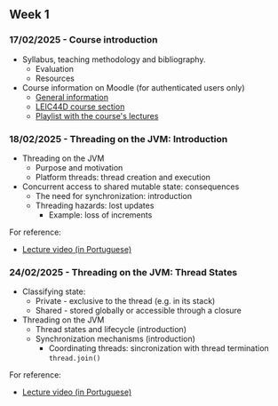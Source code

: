 
## Week 1
### 17/02/2025 - Course introduction
* Syllabus, teaching methodology and bibliography.
  * Evaluation
  * Resources
* Course information on Moodle (for authenticated users only)
  * [General information](https://2425moodle.isel.pt/course/view.php?id=9166)
  * [LEIC44D course section](https://2425moodle.isel.pt/course/view.php?id=9362)
  * [Playlist with the course's lectures](https://www.youtube.com/playlist?list=PL8XxoCaL3dBhX9Kqt_BfAE23D4zYqgLdN)

### 18/02/2025 - Threading on the JVM: Introduction
* Threading on the JVM
  * Purpose and motivation
  * Platform threads: thread creation and execution
* Concurrent access to shared mutable state: consequences
  * The need for synchronization: introduction
  * Threading hazards: lost updates
    * Example: loss of increments

For reference: 
  * [Lecture video (in Portuguese)](https://www.youtube.com/watch?v=wGNDe1QB0LM&list=PL8XxoCaL3dBhX9Kqt_BfAE23D4zYqgLdN&index=1)

### 24/02/2025 - Threading on the JVM: Thread States
* Classifying state: 
  * Private - exclusive to the thread (e.g. in its stack)
  * Shared - stored globally or accessible through a closure
* Threading on the JVM
  * Thread states and lifecycle (introduction)
  * Synchronization mechanisms (introduction)
    * Coordinating threads: sincronization with thread termination `thread.join()`

For reference: 
  * [Lecture video (in Portuguese)](https://www.youtube.com/watch?v=hWzWrN7sejc&list=PL8XxoCaL3dBhX9Kqt_BfAE23D4zYqgLdN&index=2)